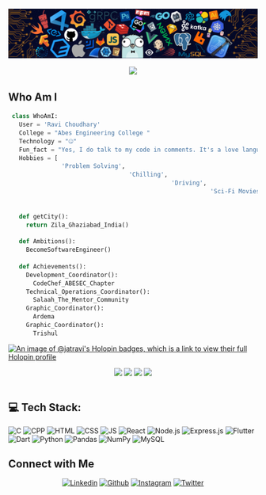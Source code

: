 ![Github Banner](banner.png)

<p align="center">
  <img src="https://readme-typing-svg.herokuapp.com?color=0d8eceF&size=30&center=true&vCenter=true&width=550&height=70&lines=Hey+There,+I'm+Ravi+Choudhary;I+Love+Programming;An+Open+Source+Enthusiast;Front+End+Web+Developer;Loves+To+Build+Projects;A+Problem+Solver;">
</p>


  ## Who Am I
 ```python
  class WhoAmI:
    User = 'Ravi Choudhary'
    College = "Abes Engineering College "
    Technology = "🤐"
    Fun_fact = "Yes, I do talk to my code in comments. It's a love language!"
    Hobbies = [
                'Problem Solving',
                                   'Chilling',
                                               'Driving',
                                                          'Sci-Fi Movies'
                                                                            ]

    def getCity():
      return Zila_Ghaziabad_India()

    def Ambitions():
      BecomeSoftwareEngineer()

    def Achievements():
      Development_Coordinator():
        CodeChef_ABESEC_Chapter
      Technical_Operations_Coordinator():
        Salaah_The_Mentor_Community
      Graphic_Coordinator():
        Ardema
      Graphic_Coordinator():
        Trishul

 ```
[![An image of @jatravi's Holopin badges, which is a link to view their full Holopin profile](https://holopin.me/jatravi)](https://holopin.io/@jatravi)

<div align="center">

![](https://github-profile-summary-cards.vercel.app/api/cards/profile-details?username=jatravi&theme=default)
![](http://github-profile-summary-cards.vercel.app/api/cards/most-commit-language?username=jatravi&theme=vue)
![](http://github-profile-summary-cards.vercel.app/api/cards/stats?username=jatravi&theme=nord_bright&)
![](https://github-readme-streak-stats.herokuapp.com/?user=jatravi&theme=vue&hide_border=true)	
 <br/>
</div> 

## 💻 Tech Stack:
![C](https://img.shields.io/badge/-C-00599C?style=for-the-badge&logo=c) ![CPP](https://img.shields.io/badge/-C++-00599C?style=for-the-badge&logo=c) ![HTML](https://img.shields.io/badge/-HTML-E34F26?style=for-the-badge&logo=html5&logoColor=white) ![CSS](https://img.shields.io/badge/-CSS-1572B6?style=for-the-badge&logo=css3) ![JS](https://img.shields.io/badge/javascript-%2300000f.svg?style=for-the-badge&logo=javascript&logoColor=white) ![React](https://img.shields.io/badge/react-%2300000f.svg?style=for-the-badge&logo=react&logoColor=white) ![Node.js](https://img.shields.io/badge/-Node.js-E34F26?style=for-the-badge&logo=node.js5&logoColor=white) ![Express.js](https://img.shields.io/badge/-Express.js-00599C?style=for-the-badge&logo=Express.js) ![Flutter](https://img.shields.io/badge/-Flutter-00599C?style=for-the-badge&logo=flutter) ![Dart](https://img.shields.io/badge/-Dart-00599C?style=for-the-badge&logo=dart) ![Python](https://img.shields.io/badge/python-3670A0?style=for-the-badge&logo=python&logoColor=ffdd54) ![Pandas](https://img.shields.io/badge/pandas-%23150458.svg?style=for-the-badge&logo=pandas&logoColor=white) ![NumPy](https://img.shields.io/badge/numpy-%23013243.svg?style=for-the-badge&logo=numpy&logoColor=white) ![MySQL](https://img.shields.io/badge/mysql-%2300000f.svg?style=for-the-badge&logo=mysql&logoColor=white) 

## Connect with Me

<p align="center">
  <a href="https://www.linkedin.com/in/ravi-choudhary-3a8864295?utm_source=share&utm_campaign=share_via&utm_content=profile&utm_medium=android_app"><img alt="Linkedin" title="Ravi Choudhary Linkedin" src="https://img.shields.io/badge/LinkedIn-0077B5?style=for-the-badge&logo=linkedin&logoColor=white"></a>
  <a href="https://github.com/jatravi"><img alt="Github" title="Ravi Choudhary Github" src="https://img.shields.io/badge/GitHub-100000?style=for-the-badge&logo=github&logoColor=white"></a>
 <a href="https://www.instagram.com/_ravi_choudharyy/"><img alt="Instagram" title="Ravi Choudhary Instagram" src="https://img.shields.io/badge/Instagram-E4405F?style=for-the-badge&logo=instagram&logoColor=white"></a>
<a href="https://x.com/_jaat_ravi"><img alt="Twitter" title="Ravi Choudhary Twitter" src="https://img.shields.io/badge/Twitter-1DA1F2?style=for-the-badge&logo=x&logoColor=white"></a>

</p>
